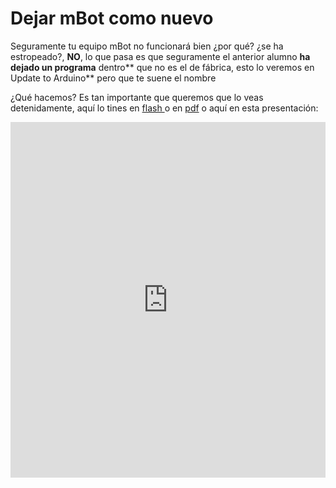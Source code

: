 
# Dejar mBot como nuevo

Seguramente tu equipo mBot no funcionará bien ¿por qué? ¿se ha estropeado?, **NO**, lo que pasa es que seguramente el anterior alumno **ha dejado un programa** dentro** que no es el de fábrica, esto lo veremos en Update to Arduino** pero que te suene el nombre

¿Qué hacemos? Es tan importante que queremos que lo veas detenidamente, aquí lo tines en [flash ](http://aularagon.catedu.es/materialesaularagon2013/mbot/video/DejarmBotcomoNuevo.htm)o en [pdf](http://aularagon.catedu.es/materialesaularagon2013/mbot/video/DejarmBotcomoNuevo.pdf) o aquí en esta presentación: 

<iframe src="https://docs.google.com/presentation/d/e/2PACX-1vTh0PV7AsHkZxwbwZHYM-_vtTcl7jqWvAEaZK41xKn0kB8cTWph9PWCp7fxffX0MnJUPdynf7op0SK1/embed?start=false&loop=false&delayms=3000" frameborder="0" width="100%" height="569" allowfullscreen="true" mozallowfullscreen="true" webkitallowfullscreen="true"></iframe>